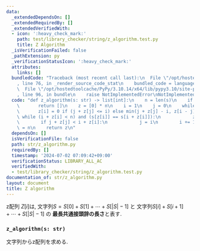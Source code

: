 ```yaml
---
data:
  _extendedDependsOn: []
  _extendedRequiredBy: []
  _extendedVerifiedWith:
  - icon: ':heavy_check_mark:'
    path: test/library_checker/string/z_algorithm.test.py
    title: Z Algorithm
  _isVerificationFailed: false
  _pathExtension: py
  _verificationStatusIcon: ':heavy_check_mark:'
  attributes:
    links: []
  bundledCode: "Traceback (most recent call last):\n  File \"/opt/hostedtoolcache/PyPy/3.10.14/x64/lib/pypy3.10/site-packages/onlinejudge_verify/documentation/build.py\"\
    , line 76, in _render_source_code_stat\n    bundled_code = language.bundle(\n\
    \  File \"/opt/hostedtoolcache/PyPy/3.10.14/x64/lib/pypy3.10/site-packages/onlinejudge_verify/languages/python.py\"\
    , line 96, in bundle\n    raise NotImplementedError\nNotImplementedError\n"
  code: "def z_algorithm(s: str) -> list[int]:\n    n = len(s)\n    if n == 0:\n \
    \       return []\n    z = [0] * n\n    i = 1\n    j = 0\n    while i < n:\n \
    \       z[i] = 0 if (j + z[j] <= i) else min(j + z[j] - i, z[i - j])\n       \
    \ while (i + z[i] < n) and (s[z[i]] == s[i + z[i]]):\n            z[i] += 1\n\
    \        if j + z[j] < i + z[i]:\n            j = i\n        i += 1\n    z[0]\
    \ = n\n    return z\n"
  dependsOn: []
  isVerificationFile: false
  path: str/z_algorithm.py
  requiredBy: []
  timestamp: '2024-07-02 07:09:42+09:00'
  verificationStatus: LIBRARY_ALL_AC
  verifiedWith:
  - test/library_checker/string/z_algorithm.test.py
documentation_of: str/z_algorithm.py
layout: document
title: Z algorithm
---
```


z配列 $Z[i]$は,
文字列$S=S[0]+S[1]+⋯+S[|S|−1]$ と
文字列$S[i]+S[i+1]+⋯+S[|S|−1]$ の
**最長共通接頭辞の長さ**と表す.

### `z_algorithm(s: str)`

文字列からz配列を求める.